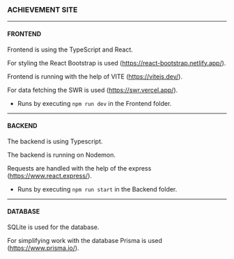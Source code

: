 ### ACHIEVEMENT SITE
---
#### FRONTEND
Frontend is using the TypeScript and React.

For styling the React Bootstrap is used (https://react-bootstrap.netlify.app/).

Frontend is running with the help of VITE (https://vitejs.dev/).

For data fetching the SWR is used (https://swr.vercel.app/).

- Runs by executing `npm run dev` in the Frontend folder.

---
#### BACKEND
The backend is using Typescript.

The backend is running on Nodemon.

Requests are handled with the help of the express (https://www.react.express/).

- Runs by executing `npm run start` in the Backend folder.


---
#### DATABASE
SQLite is used for the database.

For simplifying work with the database Prisma is used (https://www.prisma.io/).

